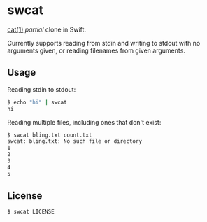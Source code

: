 # swcat

[cat(1)](http://www.freebsd.org/cgi/man.cgi?cat(1)) *partial* clone in Swift.

Currently supports reading from stdin and writing to stdout with no arguments given, or reading filenames from given arguments.

## Usage

Reading stdin to stdout:

```bash
$ echo "hi" | swcat
hi
```

Reading multiple files, including ones that don't exist:

```bash
$ swcat bling.txt count.txt
swcat: bling.txt: No such file or directory
1
2
3
4
5
```

## License

```bash
$ swcat LICENSE
```
